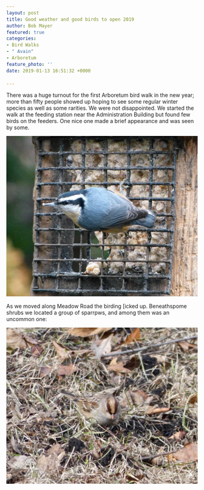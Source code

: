 ```yaml
---
layout: post
title: Good weather and good birds to open 2019
author: Bob Mayer
featured: true
categories:
- Bird Walks
- " Avain"
- Arboretum
feature_photo: ''
date: 2019-01-13 16:51:32 +0000

---
```

There was a huge turnout for the first Arboretum bird walk in the new year; more than fifty people showed up hoping to see some regular winter species as well as some rarities.  We were not disappointed.  We started the walk at the feeding station near the Administration Building but found few birds on the feeders. One nice one made a brief appearance and was seen by some.

![](/images/P1150212.jpg "Red-breasted Nuthatch")

As we moved along Meadow Road the birding \[icked up. Beneathspome shrubs we located a group of sparrpws, and among them was an uncommon one:

![](/images/P1050933.jpg)